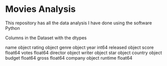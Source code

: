 # Movies Analysis
This repository has all the data analysis I have done using the software Python

Columns in the Dataset with the dtypes

name         object
rating       object
genre        object
year          int64
released     object
score       float64
votes       float64
director     object
writer       object
star         object
country      object
budget      float64
gross       float64
company      object
runtime     float64



 
